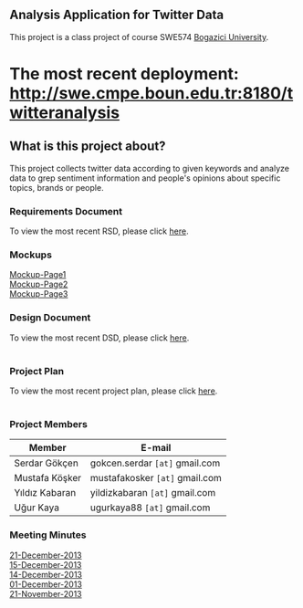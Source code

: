 ## Analysis Application for Twitter Data ##

This project is a class project of course SWE574 [Bogazici University](http://www.boun.edu.tr).

# The most recent deployment: <a href='http://swe.cmpe.boun.edu.tr:8180/twitteranalysis'><a href='http://swe.cmpe.boun.edu.tr:8180/twitteranalysis'>http://swe.cmpe.boun.edu.tr:8180/twitteranalysis</a></a> #
<p> </p>

## What is this project about? ##
This project collects twitter data according to given keywords and analyze data to grep sentiment information and people's opinions about specific topics, brands or people.
<p> </p>

### Requirements Document ###
To view the most recent RSD, please click [here](https://swe574-twitteranalyzerproject.googlecode.com/git/TA_Requirements_v3.0.doc).

### Mockups ###
[Mockup-Page1](https://swe574-twitteranalyzerproject.googlecode.com/git/mockups/mo1.png) <br>
<a href='https://swe574-twitteranalyzerproject.googlecode.com/git/mockups/mo2.png'>Mockup-Page2</a> <br>
<a href='https://swe574-twitteranalyzerproject.googlecode.com/git/mockups/mo3.png'>Mockup-Page3</a><br>

<h3>Design Document</h3>
To view the most recent DSD, please click <a href='here.md'>here</a>.<br>
<br>
<h3>Project Plan</h3>
To view the most recent project plan, please click <a href='https://app.smartsheet.com/b/publish?EQBCT=8ca40d30c7d64c189e46f176588ce360'>here</a>.<br>
<br>
<h3>Project Members</h3>
<table><thead><th> <b>Member</b> </th><th> <b>E-mail</b> </th></thead><tbody>
<tr><td> Serdar Gökçen </td><td> gokcen.serdar <code>[at]</code> gmail.com </td></tr>
<tr><td> Mustafa Köşker </td><td> mustafakosker <code>[at]</code> gmail.com </td></tr>
<tr><td> Yıldız Kabaran </td><td> yildizkabaran <code>[at]</code> gmail.com </td></tr>
<tr><td> Uğur Kaya    </td><td> ugurkaya88 <code>[at]</code> gmail.com </td></tr></tbody></table>

<h3>Meeting Minutes</h3>
<a href='https://code.google.com/p/swe574-twitteranalyzerproject/wiki/MeetingMinute_2013_12_21'>21-December-2013</a><br>
<a href='https://code.google.com/p/swe574-twitteranalyzerproject/wiki/MeetingMinute_2013_12_15'>15-December-2013</a><br>
<a href='https://code.google.com/p/swe574-twitteranalyzerproject/wiki/MeetingMinute_2013_12_14'>14-December-2013</a><br>
<a href='https://code.google.com/p/swe574-twitteranalyzerproject/wiki/MeetingMinute_2013_12_01'>01-December-2013</a><br>
<a href='https://code.google.com/p/swe574-twitteranalyzerproject/wiki/MeetingMinute_2013_11_21'>21-November-2013</a><br>

<p> </p>
<p> </p>
<p> </p>